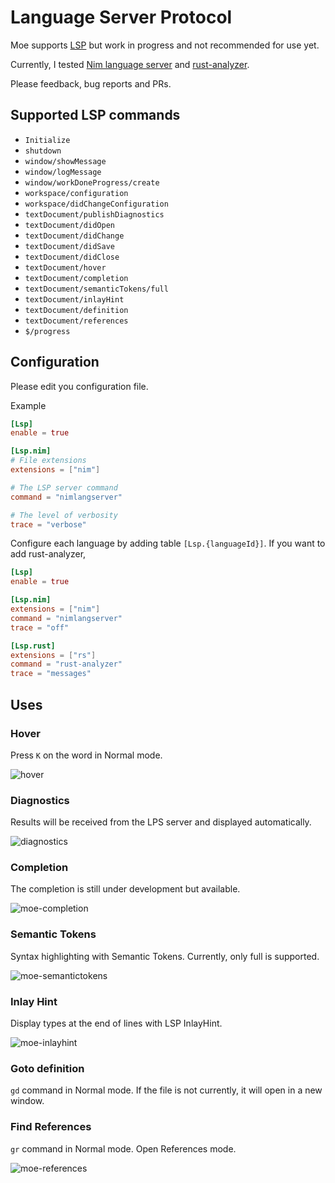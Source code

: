 # Language Server Protocol

Moe supports [LSP](https://microsoft.github.io/language-server-protocol/) but work in progress and not recommended for use yet.

Currently, I tested [Nim language server](https://github.com/nim-lang/langserver) and [rust-analyzer](https://rust-analyzer.github.io).

Please feedback, bug reports and PRs.

## Supported LSP commands

- `Initialize`
- `shutdown`
- `window/showMessage`
- `window/logMessage`
- `window/workDoneProgress/create`
- `workspace/configuration`
- `workspace/didChangeConfiguration`
- `textDocument/publishDiagnostics`
- `textDocument/didOpen`
- `textDocument/didChange`
- `textDocument/didSave`
- `textDocument/didClose`
- `textDocument/hover`
- `textDocument/completion`
- `textDocument/semanticTokens/full`
- `textDocument/inlayHint`
- `textDocument/definition`
- `textDocument/references`
- `$/progress`

## Configuration

Please edit you configuration file.

Example
```toml
[Lsp]
enable = true

[Lsp.nim]
# File extensions
extensions = ["nim"]

# The LSP server command
command = "nimlangserver"

# The level of verbosity 
trace = "verbose"
```

Configure each language by adding table `[Lsp.{languageId}]`.
If you want to add rust-analyzer,
```toml
[Lsp]
enable = true

[Lsp.nim]
extensions = ["nim"]
command = "nimlangserver"
trace = "off"

[Lsp.rust]
extensions = ["rs"]
command = "rust-analyzer"
trace = "messages"
```

## Uses

### Hover

Press `K` on the word in Normal mode.

![hover](https://github.com/fox0430/moe/assets/15966436/9e1f78d7-c52d-4bf7-bb51-7d86659ffeb5)

### Diagnostics

Results will be received from the LPS server and displayed automatically.

![diagnostics](https://github.com/fox0430/moe/assets/15966436/3cc99b32-c53a-4878-846d-8fd44b4a6fb2)

### Completion

The completion is still under development but available.

![moe-completion](https://github.com/fox0430/moe/assets/15966436/c1788c00-45f9-4c45-b80f-ebe00638d91d)

### Semantic Tokens

Syntax highlighting with Semantic Tokens. Currently, only full is supported.

![moe-semantictokens](https://github.com/fox0430/moe/assets/15966436/234ed9d2-7251-4e5c-a242-626b45e091e7)

### Inlay Hint

Display types at the end of lines with LSP InlayHint.

![moe-inlayhint](https://github.com/fox0430/moe/assets/15966436/6e096bf4-0561-457d-944f-2526177fe33a)

### Goto definition

`gd` command in Normal mode. If the file is not currently, it will open in a new window.

### Find References

`gr` command in Normal mode. Open References mode.

![moe-references](https://github.com/fox0430/moe/assets/15966436/fe34a5f9-a68b-4300-ad82-7c8bd7150d01)
